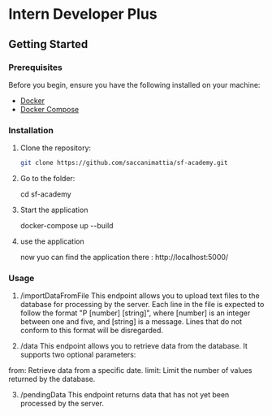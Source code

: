 # Intern Developer Plus

## Getting Started

### Prerequisites

Before you begin, ensure you have the following installed on your machine:

- [Docker](https://docs.docker.com/get-docker/)
- [Docker Compose](https://docs.docker.com/compose/install/)

### Installation

1. Clone the repository:

   ```bash
   git clone https://github.com/saccanimattia/sf-academy.git


2. Go to the folder:

    cd sf-academy
   
3. Start the application

   docker-compose up --build

4. use the application

   now yuo can find the application there : http://localhost:5000/
   
### Usage

1. /importDataFromFile
This endpoint allows you to upload text files to the database for processing by the server. Each line in the file is expected to follow the format "P [number] [string]", where [number] is an integer between one and five, and [string] is a message. Lines that do not conform to this format will be disregarded.

2. /data
This endpoint allows you to retrieve data from the database. It supports two optional parameters:

from: Retrieve data from a specific date.
limit: Limit the number of values returned by the database.

3. /pendingData
This endpoint returns data that has not yet been processed by the server.

